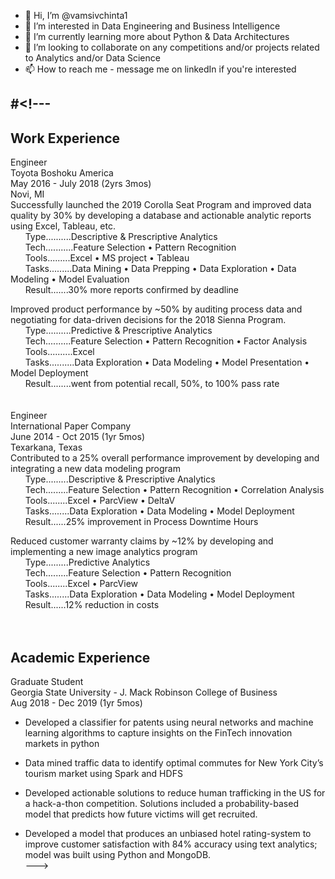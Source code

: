 - 👋 Hi, I’m @vamsivchinta1
- 👀 I’m interested in Data Engineering and Business Intelligence
- 🌱 I’m currently learning more about Python & Data Architectures
- 💞️ I’m looking to collaborate on any competitions and/or projects related to Analytics and/or Data Science
- 📫 How to reach me - message me on linkedIn if you're interested

#<!---
---
## Work Experience <br />
Engineer <br /> 
Toyota Boshoku America <br />
May 2016 - July 2018 (2yrs 3mos) <br />
Novi, MI <br />
Successfully launched the 2019 Corolla Seat Program and improved data quality by 30% by developing a database and actionable analytic reports using Excel, Tableau, etc. <br />
&nbsp;&nbsp;&nbsp;&nbsp;&nbsp;&nbsp;Type..........Descriptive & Prescriptive Analytics <br />
&nbsp;&nbsp;&nbsp;&nbsp;&nbsp;&nbsp;Tech...........Feature Selection • Pattern Recognition <br />
&nbsp;&nbsp;&nbsp;&nbsp;&nbsp;&nbsp;Tools.........Excel • MS project • Tableau <br />
&nbsp;&nbsp;&nbsp;&nbsp;&nbsp;&nbsp;Tasks.........Data Mining • Data Prepping • Data Exploration • Data Modeling • Model Evaluation <br />
&nbsp;&nbsp;&nbsp;&nbsp;&nbsp;&nbsp;Result.......30% more reports confirmed by deadline <br />


Improved product performance by ~50% by auditing process data and negotiating for data-driven decisions for the 2018 Sienna Program. <br />
&nbsp;&nbsp;&nbsp;&nbsp;&nbsp;&nbsp;Type..........Predictive & Prescriptive Analytics <br />
&nbsp;&nbsp;&nbsp;&nbsp;&nbsp;&nbsp;Tech..........Feature Selection • Pattern Recognition • Factor Analysis <br />
&nbsp;&nbsp;&nbsp;&nbsp;&nbsp;&nbsp;Tools..........Excel <br />
&nbsp;&nbsp;&nbsp;&nbsp;&nbsp;&nbsp;Tasks..........Data Exploration • Data Modeling • Model Presentation • Model Deployment <br />
&nbsp;&nbsp;&nbsp;&nbsp;&nbsp;&nbsp;Result........went from potential recall, 50%, to 100% pass rate <br />
<br />
<br />
Engineer <br />
International Paper Company <br />
June 2014 - Oct 2015 (1yr 5mos) <br />
Texarkana, Texas <br />
Contributed to a 25% overall performance improvement by developing and integrating a new data modeling program <br />
&nbsp;&nbsp;&nbsp;&nbsp;&nbsp;&nbsp;Type.........Descriptive & Prescriptive Analytics <br />
&nbsp;&nbsp;&nbsp;&nbsp;&nbsp;&nbsp;Tech.........Feature Selection • Pattern Recognition • Correlation Analysis <br />
&nbsp;&nbsp;&nbsp;&nbsp;&nbsp;&nbsp;Tools........Excel • ParcView • DeltaV <br />
&nbsp;&nbsp;&nbsp;&nbsp;&nbsp;&nbsp;Tasks........Data Exploration • Data Modeling • Model Deployment <br />
&nbsp;&nbsp;&nbsp;&nbsp;&nbsp;&nbsp;Result......25% improvement in Process Downtime Hours <br />

Reduced customer warranty claims by ~12% by developing and implementing a new image analytics program <br />
&nbsp;&nbsp;&nbsp;&nbsp;&nbsp;&nbsp;Type.........Predictive Analytics <br />
&nbsp;&nbsp;&nbsp;&nbsp;&nbsp;&nbsp;Tech.........Feature Selection • Pattern Recognition <br />
&nbsp;&nbsp;&nbsp;&nbsp;&nbsp;&nbsp;Tools........Excel • ParcView <br />
&nbsp;&nbsp;&nbsp;&nbsp;&nbsp;&nbsp;Tasks........Data Exploration • Data Modeling • Model Deployment <br />
&nbsp;&nbsp;&nbsp;&nbsp;&nbsp;&nbsp;Result......12% reduction in costs <br />
<br />
<br />

## Academic Experience <br />
Graduate Student <br />
Georgia State University - J. Mack Robinson College of Business <br />
Aug 2018 - Dec 2019 (1yr 5mos) <br />
* Developed a classifier for patents using neural networks and machine learning algorithms to capture insights on the FinTech innovation markets in python <br />

* Data mined traffic data to identify optimal commutes for New York City’s tourism market using Spark and HDFS <br />

* Developed actionable solutions to reduce human trafficking in the US for a hack-a-thon competition. Solutions included a probability-based model that predicts how future victims will get recruited. <br />

* Developed a model that produces an unbiased hotel rating-system to improve customer satisfaction with 84% accuracy using text analytics; model was built using Python and MongoDB. <br />
--->

